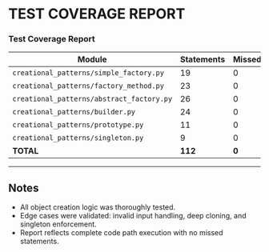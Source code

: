 # TEST COVERAGE REPORT
### Test Coverage Report

| Module                                      | Statements | Missed | Coverage |
|---------------------------------------------|------------|--------|----------|
| `creational_patterns/simple_factory.py`     | 19         | 0      | 100%     |
| `creational_patterns/factory_method.py`     | 23         | 0      | 100%     |
| `creational_patterns/abstract_factory.py`   | 26         | 0      | 100%     |
| `creational_patterns/builder.py`            | 24         | 0      | 100%     |
| `creational_patterns/prototype.py`          | 11         | 0      | 100%     |
| `creational_patterns/singleton.py`          | 9          | 0      | 100%     |
| **TOTAL**                                   | **112**    | **0**  | **100%** |

---

## Notes
- All object creation logic was thoroughly tested.
- Edge cases were validated: invalid input handling, deep cloning, and singleton enforcement.
- Report reflects complete code path execution with no missed statements.
